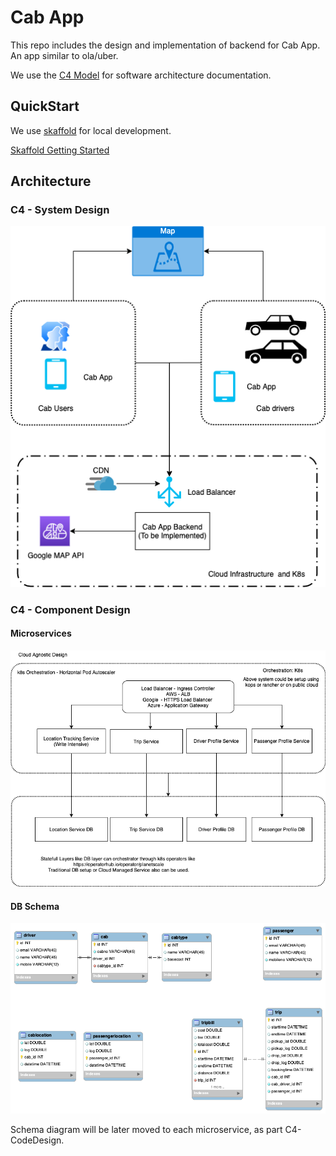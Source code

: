 # Cab App

This repo includes the design and implementation of backend for Cab App. An app similar to ola/uber.

We use the [C4 Model](https://c4model.com/) for software architecture documentation.

## QuickStart
We use [skaffold](https://skaffold.dev/) for local development.


[Skaffold Getting Started](https://skaffold.dev/docs/quickstart)

## Architecture

### C4 - System Design

![System Design](./docs/Design-C4-SystemDesign.png)

### C4 - Component Design

#### Microservices
![Component Design](./docs/Design-C4-ComponentContext.png)

#### DB Schema

![DB Schema](docs/DBSchema.png)

Schema diagram will be later moved to each microservice, as part C4-CodeDesign.
